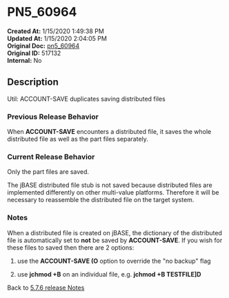 # PN5_60964

**Created At:** 1/15/2020 1:49:38 PM  
**Updated At:** 1/15/2020 2:04:05 PM  
**Original Doc:** [pn5_60964](https://docs.jbase.com/88391-5-7-6-release-notes/pn5_60964)  
**Original ID:** 517132  
**Internal:** No  

## Description

Util: ACCOUNT-SAVE duplicates saving distributed files

### Previous Release Behavior

When **ACCOUNT-SAVE** encounters a distributed file, it saves the whole distributed file as well as the part files separately.

### Current Release Behavior

Only the part files are saved.

The jBASE distributed file stub is not saved because distributed files are implemented differently on other multi-value platforms. Therefore it will be necessary to reassemble the distributed file on the target system.

### Notes

When a distributed file is created on jBASE, the dictionary of the distributed file is automatically set to **not** be saved by **ACCOUNT-SAVE**. If you wish for these files to saved then there are 2 options:

1) use the **ACCOUNT-SAVE (O** option to override the "no backup" flag

2) use **jchmod +B** on an individual file, e.g. **jchmod +B TESTFILE]D**

Back to [5.7.6 release Notes](../jbase-5.7.6-release-notes/README.md)
